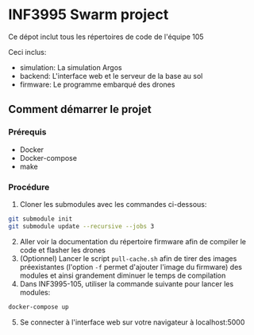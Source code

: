 # INF3995 Swarm project

Ce dépot inclut tous les répertoires de code de l'équipe 105

Ceci inclus:
- simulation: La simulation Argos
- backend: L'interface web et le serveur de la base au sol
- firmware: Le programme embarqué des drones

## Comment démarrer le projet

### Prérequis
- Docker 
- Docker-compose
- make

### Procédure
1. Cloner les submodules avec les commandes ci-dessous:
```bash
git submodule init
git submodule update --recursive --jobs 3
```
2. Aller voir la documentation du répertoire firmware afin de compiler le code et flasher les drones
3. (Optionnel) Lancer le script ``pull-cache.sh`` afin de tirer des images préexistantes (l'option ``-f`` permet d'ajouter l'image du firmware) des modules et ainsi grandement diminuer le temps de compilation
4. Dans INF3995-105, utiliser la commande suivante pour lancer les modules:
```bash
docker-compose up
```
5. Se connecter à l'interface web sur votre navigateur à localhost:5000

